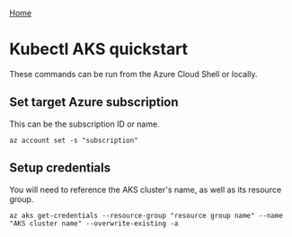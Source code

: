 [Home](../index.md)

# Kubectl AKS quickstart

These commands can be run from the Azure Cloud Shell or locally.

## Set target Azure subscription

This can be the subscription ID or name.

```
az account set -s "subscription"
```

## Setup credentials

You will need to reference the AKS cluster's name, as well as its resource group.

```
az aks get-credentials --resource-group "resource group name" --name "AKS cluster name" --overwrite-existing -a
```
